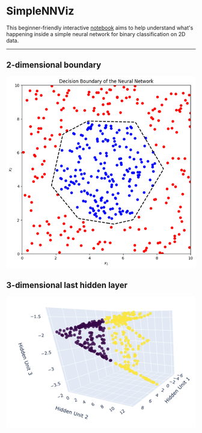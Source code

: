 # SimpleNNViz
This beginner-friendly interactive [notebook](https://colab.research.google.com/github/killian31/SimpleNNViz/blob/main/circle_separ.ipynb) aims to help understand what's happening inside a simple neural network for binary classification on 2D data.

---

## 2-dimensional boundary
![](boundary_plot.png)

## 3-dimensional last hidden layer
![](hidden_3D.png)
